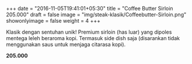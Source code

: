 +++
date = "2016-11-05T19:41:01+05:30"
title = "Coffee Butter Sirloin 205.000"
draft = false
image = "img/steak-klasik/Coffeebutter-Sirloin.png"
showonlyimage = false
weight = 4
+++

Klasik dengan sentuhan unik! Premium sirloin (has luar) yang dipoles mentega leleh beraroma kopi.
Termasuk side dish saja (disarankan tidak menggunakan saus untuk menjaga citarasa kopi).

**205.000**
